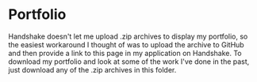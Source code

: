 # Portfolio

Handshake doesn't let me upload .zip archives to display my portfolio, so the easiest workaround I thought of was to upload the archive to GitHub and then provide a link to this page in my application on Handshake. To download my portfolio and look at some of the work I've done in the past, just download any of the .zip archives in this folder.
